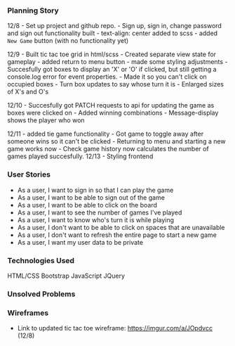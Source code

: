 ### Planning Story
12/8 - Set up project and github repo.
     - Sign up, sign in, change password and sign out functionality built
     - text-align: center added to scss
     - added `New Game` button (with no functionality yet)

12/9 - Built tic tac toe grid in html/scss
     - Created separate view state for gameplay
     - added return to menu button
     - made some styling adjustments
     - Succesfully got boxes to display an 'X' or 'O' if clicked, but still getting a console.log error for event properties.
     - Made it so you can't click on occupied boxes
     - Turn box updates to say whose turn it is
     - Enlarged sizes of X's and O's

12/10 - Succesfully got PATCH requests to api for updating the game as boxes were clicked on
      - Added winning combinations
      - Message-display shows the player who won

12/11 - added tie game functionality
      - Got game to toggle away after someone wins so it can't be clicked
      - Returning to menu and starting a new game works now
      - Check game history now calculates the number of games played succesfully.
12/13 - Styling frontend
### User Stories
- As a user, I want to sign in so that I can play the game
- As a user, I want to be able to sign out of the game
- As a user, I want to be able to click on the board
- As a user, I want to see the number of games I've played
- As a user, I want to know who's turn it is while playing
- As a user, I don't want to be able to click on spaces that are unavailable
- As a user, I don't want to refresh the entire page to start a new game
- As a user, I want my user data to be private

### Technologies Used
HTML/CSS
Bootstrap
JavaScript
JQuery

### Unsolved Problems


### Wireframes
- Link to updated tic tac toe wireframe: https://imgur.com/a/JOpdvcc (12/8)
